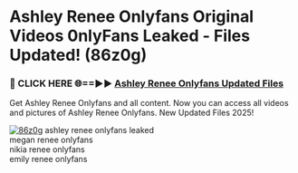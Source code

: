 # Ashley Renee Onlyfans Original Videos 0nlyFans Leaked - Files Updated! (86z0g)

<h3>🔴 CLICK HERE 🌐==►► <a href="https://tinyurl.com/3hn5wdd3" rel="nofollow">Ashley Renee Onlyfans Updated Files</a></h3>

Get Ashley Renee Onlyfans and all content. Now you can access all videos and pictures of Ashley Renee Onlyfans. New Updated Files 2025!

[![86z0g](https://i.imgur.com/4HnBqBT.gif)](https://tinyurl.com/3hn5wdd3)
ashley renee onlyfans leaked<br>
megan renee onlyfans<br>
nikia renee onlyfans<br>
emily renee onlyfans